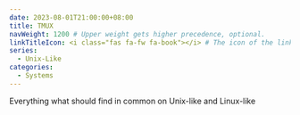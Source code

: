 ```yaml
---
date: 2023-08-01T21:00:00+08:00
title: TMUX
navWeight: 1200 # Upper weight gets higher precedence, optional.
linkTitleIcon: <i class="fas fa-fw fa-book"></i> # The icon of the link title, optional.
series:
  - Unix-Like
categories:
  - Systems
---
```


Everything what should find in common on Unix-like and Linux-like
